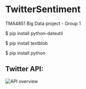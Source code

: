 # TwitterSentiment
TMA4851 Big Data project - Group 1

$ pip install python-dateutil

$ pip install textblob

$ pip install python

## Twitter API:

![API overview](http://mike.teczno.com/img/raffi-krikorian-map-of-a-tweet.png)
